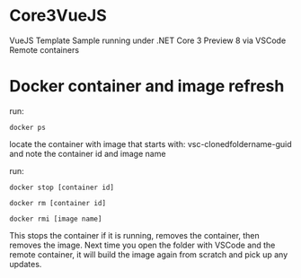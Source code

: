# Core3VueJS
VueJS Template Sample running under .NET Core 3 Preview 8 via VSCode Remote containers

# Docker container and image refresh

run:

```
docker ps
```

locate the container with image that starts with: vsc-clonedfoldername-guid and note the container id and image name

run:

```
docker stop [container id]

docker rm [container id]

docker rmi [image name]
```

This stops the container if it is running, removes the container, then removes the image. Next time you open the folder with VSCode and the remote container,
it will build the image again from scratch and pick up any updates.
